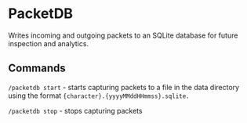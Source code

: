 # PacketDB
Writes incoming and outgoing packets to an SQLite database for future inspection and analytics. 

## Commands
`/packetdb start` - starts capturing packets to a file in the data directory using the format `{character}.{yyyyMMddHHmmss}.sqlite.`

`/packetdb stop` - stops capturing packets

